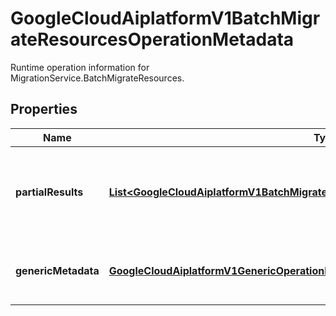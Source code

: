 

# GoogleCloudAiplatformV1BatchMigrateResourcesOperationMetadata

Runtime operation information for MigrationService.BatchMigrateResources.

## Properties

| Name | Type | Description | Notes |
|------------ | ------------- | ------------- | -------------|
|**partialResults** | [**List&lt;GoogleCloudAiplatformV1BatchMigrateResourcesOperationMetadataPartialResult&gt;**](GoogleCloudAiplatformV1BatchMigrateResourcesOperationMetadataPartialResult.md) | Partial results that reflect the latest migration operation progress. |  [optional] |
|**genericMetadata** | [**GoogleCloudAiplatformV1GenericOperationMetadata**](GoogleCloudAiplatformV1GenericOperationMetadata.md) | The common part of the operation metadata. |  [optional] |



